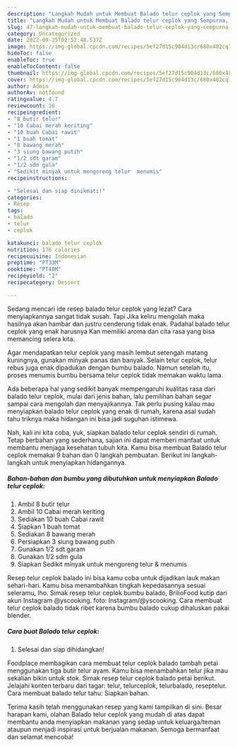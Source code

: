 ```yaml
---
description: "Langkah Mudah untuk Membuat Balado telur ceplok yang Sempurna, Buat Buka Puasa Bikin Ngiler"
title: "Langkah Mudah untuk Membuat Balado telur ceplok yang Sempurna, Buat Buka Puasa Bikin Ngiler"
slug: 47-langkah-mudah-untuk-membuat-balado-telur-ceplok-yang-sempurna-buat-buka-puasa-bikin-ngiler
category: Uncategorized
date: 2022-09-25T02:52:48.537Z
image: https://img-global.cpcdn.com/recipes/5ef27d15c904d13c/680x482cq70/balado-telur-ceplok-foto-resep-utama.jpg
hideToc: false
enableToc: true
enableTocContent: false
thumbnail: https://img-global.cpcdn.com/recipes/5ef27d15c904d13c/680x482cq70/balado-telur-ceplok-foto-resep-utama.jpg
cover: https://img-global.cpcdn.com/recipes/5ef27d15c904d13c/680x482cq70/balado-telur-ceplok-foto-resep-utama.jpg
author: Admin
authorAv: notfound
ratingvalue: 4.7
reviewcount: 16
recipeingredient:
- "8 butir telur"
- "10 Cabai merah keriting"
- "10 buah Cabai rawit"
- "1 buah tomat"
- "8 bawang merah"
- "3 siung bawang putih"
- "1/2 sdt garam"
- "1/2 sdm gula"
- "Sedikit minyak untuk mengoreng telur  menumis"
recipeinstructions:

- "Selesai dan siap dinikmati!"
categories:
- Resep
tags:
- balado
- telur
- ceplok

katakunci: balado telur ceplok 
nutrition: 176 calories
recipecuisine: Indonesian
preptime: "PT33M"
cooktime: "PT40M"
recipeyield: "2"
recipecategory: Dessert

---
```



Sedang mencari ide resep balado telur ceplok yang lezat? Cara menyiapkannya sangat tidak susah. Tapi Jika keliru mengolah maka hasilnya akan hambar dan justru cenderung tidak enak. Padahal balado telur ceplok yang enak harusnya Kan memiliki aroma dan cita rasa yang bisa memancing selera kita.


Agar mendapatkan telur ceplok yang masih lembut setengah matang kuningnya, gunakan minyak panas dan banyak. Selain telur ceplok, telur rebus juga enak dipadukan dengan bumbu balado. Namun setelah itu, proses menumis bumbu bersama telur ceplok tidak memakan waktu lama.

Ada beberapa hal yang sedikit banyak mempengaruhi kualitas rasa dari balado telur ceplok, mulai dari jenis bahan, lalu pemilihan bahan segar sampai cara mengolah dan menyajikannya. Tak perlu pusing kalau mau menyiapkan balado telur ceplok yang enak di rumah, karena asal sudah tahu triknya maka hidangan ini bisa jadi suguhan istimewa.


Nah, kali ini kita coba, yuk, siapkan balado telur ceplok sendiri di rumah. Tetap berbahan yang sederhana, sajian ini dapat memberi manfaat untuk membantu menjaga kesehatan tubuh kita. Kamu bisa membuat Balado telur ceplok memakai 9 bahan dan 0 langkah pembuatan. Berikut ini langkah-langkah untuk menyiapkan hidangannya.

<!--inarticleads1-->

##### Bahan-bahan dan bumbu yang dibutuhkan untuk menyiapkan Balado telur ceplok:

1. Ambil 8 butir telur
1. Ambil 10 Cabai merah keriting
1. Sediakan 10 buah Cabai rawit
1. Siapkan 1 buah tomat
1. Sediakan 8 bawang merah
1. Persiapkan 3 siung bawang putih
1. Gunakan 1/2 sdt garam
1. Gunakan 1/2 sdm gula
1. Siapkan Sedikit minyak untuk mengoreng telur &amp; menumis


Resep telur ceplok balado ini bisa kamu coba untuk dijadikan lauk makan sehari-hari. Kamu bisa menambahkan tingkah kepedasannya sesuai seleramu, lho. Simak resep telur ceplok bumbu balado, BrilioFood kutip dari akun Instagram @yscooking. foto: Instagram/@yscooking. Cara membuat telur ceplok balado tidak ribet karena bumbu balado cukup dihaluskan pakai blender. 

<!--inarticleads2-->

##### Cara buat Balado telur ceplok:


1. Selesai dan siap dihidangkan!

Foodplace membagikan cara membuat telur ceplok balado tambah petai menggunakan tiga butir telur ayam. Kamu bisa menambahkan telur jika mau sekalian bikin untuk stok. Simak resep telur ceplok balado petai berikut. Jelajahi konten terbaru dari tagar: telur, telurceplok, telurbalado, reseptelur. Cara membuat balado telur tahu: Siapkan bahan. 

Terima kasih telah menggunakan resep yang kami tampilkan di sini. Besar harapan kami, olahan Balado telur ceplok yang mudah di atas dapat membantu anda menyiapkan makanan yang sedap untuk keluarga/teman ataupun menjadi inspirasi untuk berjualan makanan. Semoga bermanfaat dan selamat mencoba!
